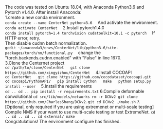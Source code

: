 The code was tested on Ubuntu 18.04, with Anaconda Python3.6 and Pytorch v1.4.0. After install Anaconda:  
    1.create a new conda environment.  
    ```
    conda create --name CenterNet python=3.6  
    ```
    And activate the environment.  
    ```
    conda activate CenterNet  
    ```
    2.Install pytorch1.4.0  
    ```
    conda install pytorch=1.4 torchvision cudatoolkit=10.1 -c pytorch  
    ```
    If HTTP error, retry.  
    Then disable cudnn batch normalization.  
    ```
    gedit ~/anaconda3/envs/CenterNet/lib/python3.6/site-packages/torch/nn/functional.py  
    ```
    change the "torch.backends.cudnn.enabled" with "False" in line 1670.  
    3.Clone the Centernet project  
    ```
    cd /path/to/clone/CenterNet  
    git clone https://github.com/xingyizhou/CenterNet  
    ```
    4.Install COCOAPI  
    ```
    cd CenterNet  
    git clone https://github.com/cocodataset/cocoapi.git  
    cd cocoapi/PythonAPI/  
    pip install Cython  
    make  
    python setup.py install --user  
    ```
    5.Install the requirements  
    ```
    cd ..
    cd ..
    pip install -r requirements.txt
    ```
    6.Compile deformable convolutional 
    ```
    cd src/lib/models/networks
    rm -r DCNv2
    git clone https://github.com/CharlesShang/DCNv2.git
    cd DCNv2
    ./make.sh
    ```
    7.[Optional, only required if you are using extremenet or multi-scale testing] Compile NMS if your want to use multi-scale testing or test ExtremeNet.
    ```
    cd ..
    cd ..
    cd ..
    cd external/
    make
    ```   
    Congratulations! The environment configure has finished.
